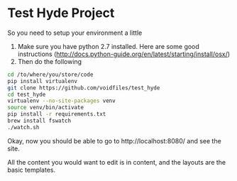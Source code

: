 # Test Hyde Project

So you need to setup your environment a little

1. Make sure you have python 2.7 installed. Here are some good instructions (http://docs.python-guide.org/en/latest/starting/install/osx/)
2. Then do the following

```sh
cd /to/where/you/store/code
pip install virtualenv
git clone https://github.com/voidfiles/test_hyde
cd test_hyde
virtualenv --no-site-packages venv
source venv/bin/activate
pip install -r requirements.txt
brew install fswatch
./watch.sh
```

Okay, now you should be able to go to http://localhost:8080/ and see the site.

All the content you would want to edit is in content, and the layouts are the basic templates.

